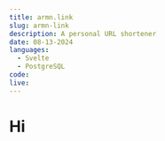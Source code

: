 ```yaml
---
title: armn.link
slug: armn-link
description: A personal URL shortener
date: 08-13-2024
languages:
  - Svelte
  - PostgreSQL
code:
live:
---
```


# Hi
